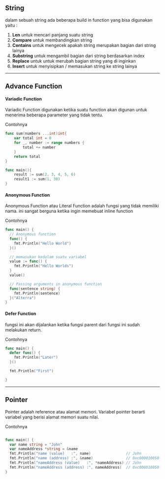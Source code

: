 ## String

dalam sebuah string ada beberapa build in function yang bisa digunakan yaitu :

1. **Len** untuk mencari panjang suatu string
1. **Compare** untuk membandingkan string
1. **Contains** untuk mengecek apakah string merupakan bagian dari string lainya
1. **Substring** untuk mengambil bagian dari string berdasarkan index
1. **Replace** untuk untuk merubah bagian string yang di inginkan
1. **Insert** untuk menyisipkan / memasukan string ke string lainya

---

## Advance Function

#### Variadic Function

Variadic Function digunakan ketika suatu function akan digunan untuk menerima beberapa parameter yang tidak tentu.

Contohnya

```Go
func sum(numbers ...int)int{
    var total int = 0
    for _, number := range numbers {
        total += number
    }
    return total
}

func main(){
    result := sum(2, 3, 4, 5, 6)
    result1 := sum(1, 30)
}
```

#### Anonymous Function

Anonymous Function atau Literal Function adalah fungsi yang tidak memiliki nama. ini sangat berguna ketika ingin memebuat inline function

Contohnya

```Go
func main() {
  // Anonymous function
  func() {
    fmt.Println("Hello World")
  }()

  // memasukan kedalam suatu variabel
  value := func() {
    fmt.Println("Hello Worlds")
  }
  value()

  // Passing arguments in anonymous function
  func(sentence string) {
    fmt.Println(sentence)
  }("Alterra")
}

```

#### Defer Function

fungsi ini akan dijalankan ketika fungsi parent dari fungsi ini sudah melakukan return.

Contohnya

```Go
func main() {
  defer func() {
    fmt.Println("Later")
  }()

  fmt.Println("First")

}
```

---

## Pointer

Pointer adalah reference atau alamat memori. Variabel pointer berarti variabel yang berisi alamat memori suatu nilai.

Contohnya

```Go

func main() {
  var name string = "John"
  var nameAddress *string = &name
  fmt.Println("name (value)   :", name)                // John
  fmt.Println("name (address) :", &name)               // 0xc000010050
  fmt.Println("nameAddress (value)   :", *nameAddress) // John
  fmt.Println("nameAddress (address) :", nameAddress)  // 0xc000010050
}
```
